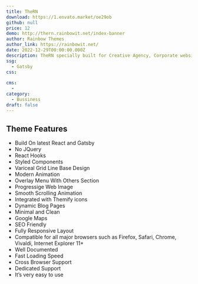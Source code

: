```yaml
---
title: TheRN
download: https://1.envato.market/oe29ob
github: null
price: 12
demo: http://thern.rainbowit.net/index-banner
author: Rainbow Themes
author_link: https://rainbowit.net/
date: 2022-12-29T00:00:00.000Z
description: TheRN specially built for Creative Agency, Corporate website, Portfolio website, Photographer, Personal Portfolio and all kinds of Personal Portfolio & Business and others.
ssg:
  - Gatsby
css:
  
cms:
  - 
category:
  - Bussiness
draft: false
---
```

## Theme Features

- Build On latest React and Gatsby
- No JQuery
- React Hooks
- Styled Components
- Variceal Grid Line Base Design
- Modern Animation
- Overlay Menu With Others Section
- Progressige Web Image
- Smooth Scrolling Animation
- Integrated with Themify icons
- Dynamic Blog Pages
- Minimal and Clean
- Google Maps
- SEO Friendly
- Fully Responsive Layout
- Compatible for all major browsers such as Firefox, Safari, Chrome, Vivaldi, Internet Explorer 11+
- Well Documented
- Fast Loading Speed
- Cross Browser Support
- Dedicated Support
- It’s very easy to use
